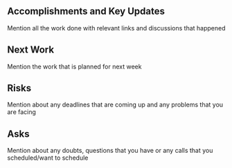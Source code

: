 ## Accomplishments and Key Updates

Mention all the work done with relevant links and discussions that happened

## Next Work

Mention the work that is planned for next week

## Risks

Mention about any deadlines that are coming up and any problems that you are facing

## Asks

Mention about any doubts, questions that you have or any calls that you
scheduled/want to schedule
